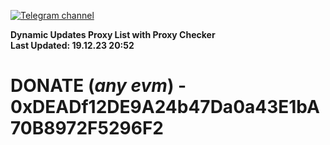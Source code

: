 [![Telegram channel](https://img.shields.io/endpoint?url=https://runkit.io/damiankrawczyk/telegram-badge/branches/master?url=https://t.me/n4z4v0d)](https://t.me/n4z4v0d) 

**Dynamic Updates Proxy List with Proxy Checker**  
**Last Updated: 19.12.23 20:52**

# DONATE (_any evm_) - 0xDEADf12DE9A24b47Da0a43E1bA70B8972F5296F2
